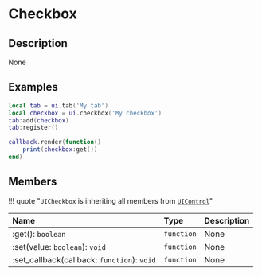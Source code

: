 # Checkbox

## Description
None

## Examples

```lua
local tab = ui.tab('My tab')
local checkbox = ui.checkbox('My checkbox')
tab:add(checkbox)
tab:register()

callback.render(function()
    print(checkbox:get())
end)
```

## Members

!!! quote "`UICheckbox` is inheriting all members from [`UIControl`](/types/ui/control)"

|Name|Type|Description|
|:-|:-|:-|
|:get(): `boolean`|`function`|None|
|:set(value: `boolean`): `void`|`function`|None|
|:set_callback(callback: `function`): `void`|`function`|None|